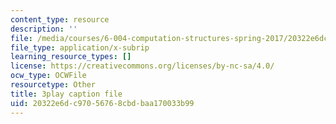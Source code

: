 ```yaml
---
content_type: resource
description: ''
file: /media/courses/6-004-computation-structures-spring-2017/20322e6dc97056768cbdbaa170033b99_z3DEmSG8kPk.vtt
file_type: application/x-subrip
learning_resource_types: []
license: https://creativecommons.org/licenses/by-nc-sa/4.0/
ocw_type: OCWFile
resourcetype: Other
title: 3play caption file
uid: 20322e6d-c970-5676-8cbd-baa170033b99
---
```


